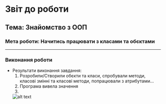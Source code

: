 # Звіт до роботи
## Тема: Знайомство з ООП
### Мета роботи: Начитись працювати з класами та обєктами
---
### Виконання роботи
- Результати виконання завдання:
    1. Розробили/Створили обєкти та класи, спробували методи, класові змінні та класові методи, попрацювали з атрибутами...
    2. Програма вивела значення
    3. 
    ![alt text]("")